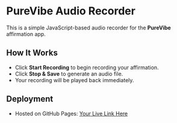 # PureVibe Audio Recorder  
This is a simple JavaScript-based audio recorder for the **PureVibe** affirmation app.  

## How It Works  
- Click **Start Recording** to begin recording your affirmation.  
- Click **Stop & Save** to generate an audio file.  
- Your recording will be played back immediately.  

## Deployment  
- Hosted on GitHub Pages: [Your Live Link Here](https://shesladyk.github.io/purevibe-recorder)  
